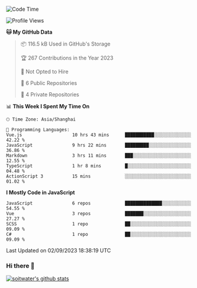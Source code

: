 <!--START_SECTION:waka-->
![Code Time](http://img.shields.io/badge/Code%20Time-2%2C478%20hrs%2020%20mins-blue)

![Profile Views](http://img.shields.io/badge/Profile%20Views-0-blue)

**🐱 My GitHub Data** 

> 📦 116.5 kB Used in GitHub's Storage 
 > 
> 🏆 267 Contributions in the Year 2023
 > 
> 🚫 Not Opted to Hire
 > 
> 📜 6 Public Repositories 
 > 
> 🔑 4 Private Repositories 
 > 
📊 **This Week I Spent My Time On** 

```text
🕑︎ Time Zone: Asia/Shanghai

💬 Programming Languages: 
Vue.js                   10 hrs 43 mins      ███████████░░░░░░░░░░░░░░   42.22 % 
JavaScript               9 hrs 22 mins       █████████░░░░░░░░░░░░░░░░   36.86 % 
Markdown                 3 hrs 11 mins       ███░░░░░░░░░░░░░░░░░░░░░░   12.55 % 
TypeScript               1 hr 8 mins         █░░░░░░░░░░░░░░░░░░░░░░░░   04.48 % 
ActionScript 3           15 mins             ░░░░░░░░░░░░░░░░░░░░░░░░░   01.02 % 
```

**I Mostly Code in JavaScript** 

```text
JavaScript               6 repos             ██████████████░░░░░░░░░░░   54.55 % 
Vue                      3 repos             ███████░░░░░░░░░░░░░░░░░░   27.27 % 
SCSS                     1 repo              ██░░░░░░░░░░░░░░░░░░░░░░░   09.09 % 
C#                       1 repo              ██░░░░░░░░░░░░░░░░░░░░░░░   09.09 % 
```




 Last Updated on 02/09/2023 18:38:19 UTC
<!--END_SECTION:waka-->

### Hi there 👋
[![soitwater's github stats](https://github-readme-stats.vercel.app/api?username=soitwater)](https://github.com/soitwater/github-readme-stats)
